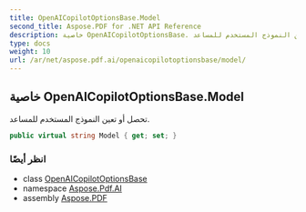```yaml
---
title: OpenAICopilotOptionsBase.Model
second_title: Aspose.PDF for .NET API Reference
description: خاصية OpenAICopilotOptionsBase. تحصل أو تعين النموذج المستخدم للمساعد
type: docs
weight: 10
url: /ar/net/aspose.pdf.ai/openaicopilotoptionsbase/model/
---
```

## خاصية OpenAICopilotOptionsBase.Model

تحصل أو تعين النموذج المستخدم للمساعد.

```csharp
public virtual string Model { get; set; }
```

### انظر أيضًا

* class [OpenAICopilotOptionsBase](../)
* namespace [Aspose.Pdf.AI](../../../aspose.pdf.ai/)
* assembly [Aspose.PDF](../../../)